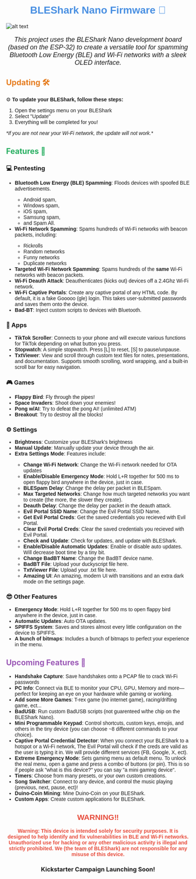 <h1 align="center" style="color: #4A90E2; font-family: Arial, sans-serif;">
  BLEShark Nano Firmware 📶
</h1>

![alt text](https://github.com/grdashark/BLEShark/blob/main/Images/BLEShark%20Nano%20Main%20Image.png?raw=true)

<p align="center" style="font-family: Arial, sans-serif; font-size: 18px;">
 <i> This project uses the BLEShark Nano development board (based on the ESP-32) to create a versatile tool for spamming Bluetooth Low Energy (BLE) and Wi-Fi networks with a sleek OLED interface.</i>
</p>

## <span style="color: #E67E22;">Updating 🛠️</span>

<p style="font-family: Arial, sans-serif;">
  ⚙️ <strong>To update your BLEShark, follow these steps:</strong>
</p>
<ol style="font-family: Arial, sans-serif;">
  <li>Open the settings menu on your BLEShark</li>
  <li>Select "Update"</li>
  <li>Everything will be completed for you!</li>
</ol>
<p style="font-family: Arial, sans-serif; font-style: italic;">
  *If you are not near your Wi-Fi network, the update will not work.*
</p>

## <span style="color: #27AE60;">Features 🚀</span>

<h3><strong>💻 Pentesting</strong></h3>
<ul style="font-family: Arial, sans-serif;">
  <li><strong>Bluetooth Low Energy (BLE) Spamming</strong>: Floods devices with spoofed BLE advertisements.</li>
  <ul style="font-family: Arial, sans-serif;">
    <li>Android spam,</li>
    <li>Windows spam,</li>
    <li>iOS spam,</li>
    <li>Samsung spam,</li>
    <li>and Spam All.</li>
  </ul>
  <li><strong>Wi-Fi Network Spamming</strong>: Spams hundreds of Wi-Fi networks with beacon packets, including:</li>
  <ul style="font-family: Arial, sans-serif;">
    <li>Rickrolls</li>
    <li>Random networks</li>
    <li>Funny networks</li>
    <li>Duplicate networks</li>
  </ul>
  <li><strong>Targeted Wi-Fi Network Spamming</strong>: Spams hundreds of the <strong>same</strong> Wi-Fi networks with beacon packets.</li>
  <li><strong>Wi-Fi Deauth Attack</strong>: Deauthenticates (kicks out) devices off a 2.4Ghz Wi-Fi network.</li>
  <li><strong>Wi-Fi Captive Portals</strong>: Create any captive portal of any HTML code. By default, it is a fake Gooooo (gle) login. This takes user-submitted passwords and saves them onto the device.</li>
  <li><strong>Bad-BT</strong>: Inject custom scripts to devices with Bluetooth.</li>
</ul>
<h3><strong>📝 Apps</strong></h3>
<ul style="font-family: Arial, sans-serif;">
  <li><strong>TikTok Scroller</strong>: Connects to your phone and will execute various functions for TikTok depending on what button you press.</li>
  <li><strong>Stopwatch</strong>: A simple stopwatch. Press [L] to reset, [S] to pause/unpause.</li>
  <li><strong>TxtViewer</strong>: View and scroll through custom text files for notes, presentations, and documentation. Supports smooth scrolling, word wrapping, and a built-in scroll bar for easy navigation.</li>
</ul>
<h3><strong>🎮 Games</strong></h3>
<ul style="font-family: Arial, sans-serif;">
  <li><strong>Flappy Bird</strong>: Fly through the pipes!</li>
  <li><strong>Space Invaders</strong>: Shoot down your enemies!</li>
  <li><strong>Pong w/AI</strong>: Try to defeat the pong AI! (unlimited ATM)</li>
  <li><strong>Breakout</strong>: Try to destroy all the blocks!</li>
</ul>
<h3><strong>⚙️ Settings</strong></h3>
<ul style="font-family: Arial, sans-serif;">
  <li><strong>Brightness</strong>: Customize your BLEShark's brightness</li>
  <li><strong>Manual Update</strong>: Manually update your device through the air.</li>
  <li><strong>Extra Settings Mode</strong>: Features include:</li>
  <ul style="font-family: Arial, sans-serif;">
    <li><strong>Change Wi-Fi Network</strong>: Change the Wi-Fi network needed for OTA updates</li>
    <li><strong>Enable/Disable Emergency Mode</strong>: Hold L+R together for 500 ms to open flappy bird anywhere in the device, just in case.</li>
    <li><strong>BLESpam Delay</strong>: Change the delay per packet in BLESpam.</li>
    <li><strong>Max Targeted Networks</strong>: Change how much targeted networks you want to create (the more, the slower they create).</li>
    <li><strong>Deauth Delay</strong>: Change the delay per packet in the deauth attack.</li>
    <li><strong>Evil Portal SSID Name</strong>: Change the Evil Portal SSID Name.</li>
    <li><strong>Get Evil Portal Creds</strong>: Get the saved credentials you recieved with Evil Portal.</li>
    <li><strong>Clear Evil Portal Creds</strong>: Clear the saved credentials you recieved with Evil Portal.</li>
    <li><strong>Check and Update</strong>: Check for updates, and update with BLEShark.</li>
    <li><strong>Enable/Disable Automatic Updates</strong>: Enable or disable auto updates. Will decrease boot time by a tiny bit.</li>
    <li><strong>Change BadBT Name</strong>: Change the BadBT device name.</li>
    <li><strong>BadBT File</strong>: Upload your duckyscript file here.</li>
    <li><strong>TxtViewer File</strong>: Upload your .txt file here.</li>
    <li><strong>Amazing UI</strong>: An amazing, modern UI with transitions and an extra dark mode on the settings page.</li>
  </ul>
</ul>
<h3><strong>😎 Other Features</strong></h3>
<ul style="font-family: Arial, sans-serif;">
  <li><strong>Emergency Mode</strong>: Hold L+R together for 500 ms to open flappy bird anywhere in the device, just in case.</li>
  <li><strong>Automatic Updates</strong>: Auto OTA updates.</li>
  <li><strong>SPIFFS System</strong>: Saves and stores almost every little configuration on the device to SPIFFS.</li>
  <li><strong>A bunch of bitmaps</strong>: Includes a bunch of bitmaps to perfect your experience in the menu.</li>
</ul>

## <span style="color: #9B59B6;">Upcoming Features 🎉</span>

<ul style="font-family: Arial, sans-serif;">
  <li><strong>Handshake Capture</strong>: Save handshakes onto a PCAP file to crack Wi-Fi passwords</li>
  <li><strong>PC Info</strong>: Connect via BLE to monitor your CPU, GPU, Memory and more—perfect for keeping an eye on your hardware while gaming or working.</li>
  <li><strong>Add some More Games</strong>: T-rex game (no internet game), racing/drifting game, ect...</li>
  <li><strong>BadUSB</strong>: Run custom BadUSB scripts (not guarenteed w/the chip on the BLEShark Nano).</li>
  <li><strong>Mini Programmable Keypad</strong>: Control shortcuts, custom keys, emojis, and others in the tiny device (you can choose ~8 different commands to your choice).</li>
  <li><strong>Captive Portal Credential Detector</strong>: When you connect your BLEShark to a hotspot or a Wi-Fi network, The Evil Portal will check if the creds are valid as the user is typing it in. We will provide different services (FB, Google, X, ect).</li>
  <li><strong>Extreme Emergency Mode</strong>: Sets gaming menu as default menu. To unlock the real menu, open a game and press a combo of buttons (or pin). This is so if people ask "what is this device?" you can say "a mini gaming device".</li>
  <li><strong>Timers</strong>: Choose from many presets, or your own custom creations.</li>
  <li><strong>Song Switcher</strong>: Connect to any device, and control the music playing (previous, next, pause, ect)!</li>
  <li><strong>Duino-Coin Mining</strong>: Mine Duino-Coin on your BLEShark.</li>
  <li><strong>Custom Apps</strong>: Create custom applications for BLEShark.</li>
</ul>

<h2 align="center" style="color: #E74C3C; font-family: Arial, sans-serif;">
  WARNING‼️
</h2>
<p align="center" style="color: #E74C3C; font-family: Arial, sans-serif; font-weight: bold;">
  <strong>Warning:</strong> This device is intended solely for security purposes. It is designed to help identify and fix vulnerabilities in BLE and Wi-Fi networks. Unauthorized use for hacking or any other malicious activity is illegal and strictly prohibited. We (the team of BLEShark) are not responsible for any misuse of this device.
</p>

<h3 align="center">
Kickstarter Campaign Launching Soon!
</h3>
